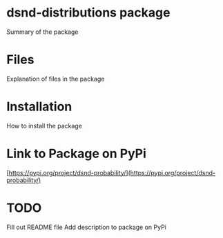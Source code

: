 # dsnd-distributions package

Summary of the package

# Files

Explanation of files in the package

# Installation

How to install the package

# Link to Package on PyPi

[https://pypi.org/project/dsnd-probability/](https://pypi.org/project/dsnd-probability/)


# TODO

Fill out README file
Add description to package on PyPi